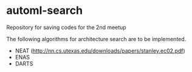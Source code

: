 # automl-search

Repository for saving codes for the 2nd meetup

The following algorithms for architecture search are to be implemented.
- NEAT (http://nn.cs.utexas.edu/downloads/papers/stanley.ec02.pdf)
- ENAS
- DARTS
